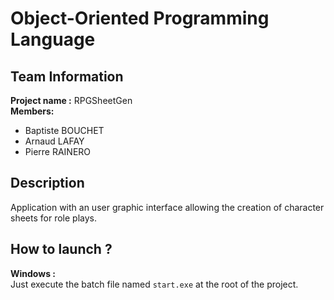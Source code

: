 # Object-Oriented Programming Language

## Team Information
**Project name :** RPGSheetGen  
**Members:**  
-  Baptiste BOUCHET  
-  Arnaud LAFAY  
-  Pierre RAINERO

## Description
Application with an user graphic interface allowing the creation of character sheets for role plays.

## How to launch ?
**Windows :**  
Just execute the batch file named `start.exe` at the root of the project.
